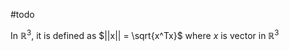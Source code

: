 #todo 

In $\mathbb{R}^3$, it is defined as $||x|| = \sqrt{x^Tx}$ where $x$ is vector in $\mathbb{R}^3$
